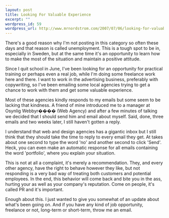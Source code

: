 ```yaml
--- 
layout: post
title: Looking For Valuable Experience
excerpt: ""
wordpress_id: 59
wordpress_url: http://www.mrnordstrom.com/2007/07/06/looking-for-valuable-experience/
---
```

There's a good reason why I'm not posting in this category so often these days and that reason is called unemployment. This is a tough spot to be in, especially in Sweden, but at the same time it's an opportunity to learn how to make the most of the situation and maintain a positive attitude.

Since I quit school in June, I've been looking for an opportunity for practical training or perhaps even a real job, while I'm doing some freelance work here and there. I want to work in the advertising business, preferably with copywriting, so I've been emailing some local agencies trying to get a chance to work with them and get some valuable experience.

<!--more-->Most of these agencies kindly responds to my emails but some seem to be lacking that kindness. A friend of mine introduced me to a manager at Osynlig Webbyr���� (Web Agency) and after a few minutes of talking we decided that I should send him and email about myself. Said, done, three emails and two weeks later, I still haven't gotten a reply.

I understand that web and design agencies has a gigantic inbox but I still think that they should take the time to reply to every email they get. At takes about one second to type the word 'no' and another second to click 'Send'. Heck, you can even make an automatic response for all emails containing the word 'portfolio', where you explain your situation.

This is not at all a complaint, it's merely a recommendation. They, and every other agency, have the right to behave however they like, but not responding is a very bad way of treating both customers and potential employees. In the end, this behavior will come back and bite you in the ass, hurting your as well as your company's reputation. Come on people, it's called PR and it's important.

Enough about this. I just wanted to give you somewhat of an update about what's been going on. And if you have any kind of job opportunity, freelance or not, long-term or short-term, throw me an email.

